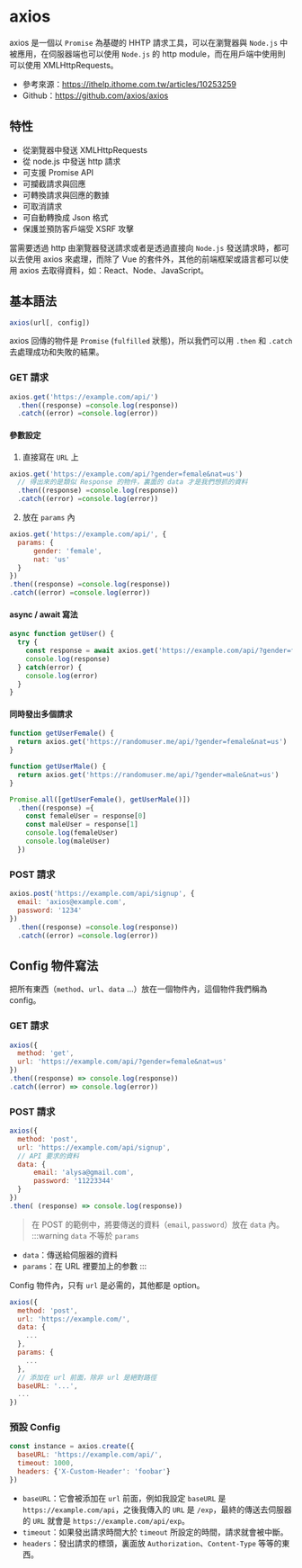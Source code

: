 # axios
axios 是一個以 `Promise` 為基礎的 HHTP 請求工具，可以在瀏覽器與 `Node.js` 中被應用，在伺服器端也可以使用 `Node.js` 的 http module，而在用戶端中使用則可以使用 XMLHttpRequests。<br>
* 參考來源：https://ithelp.ithome.com.tw/articles/10253259
* Github：https://github.com/axios/axios

## 特性
* 從瀏覽器中發送 XMLHttpRequests
* 從 node.js 中發送 http 請求
* 可支援 Promise API
* 可攔截請求與回應
* 可轉換請求與回應的數據
* 可取消請求
* 可自動轉換成 Json 格式
* 保護並預防客戶端受 XSRF 攻擊

當需要透過 http 由瀏覽器發送請求或者是透過直接向 `Node.js` 發送請求時，都可以去使用 axios 來處理，而除了 Vue 的套件外，其他的前端框架或語言都可以使用 axios 去取得資料，如：React、Node、JavaScript。

## 基本語法
```javascript
axios(url[, config])
```
axios 回傳的物件是 `Promise` (`fulfilled` 狀態)，所以我們可以用 `.then` 和 `.catch` 去處理成功和失敗的結果。

### GET 請求
```js
axios.get('https://example.com/api/')
  .then((response) =console.log(response))
  .catch((error) =console.log(error))
```

#### 參數設定

1. 直接寫在 `URL` 上
```js
axios.get('https://example.com/api/?gender=female&nat=us')
  // 得出來的是類似 Response 的物件，裏面的 data 才是我們想抓的資料
  .then((response) =console.log(response)) 
  .catch((error) =console.log(error))
```
2. 放在 `params` 內
```js
axios.get('https://example.com/api/', {
  params: {
      gender: 'female',
      nat: 'us'
  }
})
.then((response) =console.log(response))
.catch((error) =console.log(error))
```

#### async / await 寫法

```js
async function getUser() {
  try {
    const response = await axios.get('https://example.com/api/?gender=female&nat=us')
    console.log(response)
  } catch(error) {
    console.log(error)
  }
}
```

#### 同時發出多個請求
```js
function getUserFemale() {
  return axios.get('https://randomuser.me/api/?gender=female&nat=us')
}

function getUserMale() {
  return axios.get('https://randomuser.me/api/?gender=male&nat=us')
}

Promise.all([getUserFemale(), getUserMale()])
  .then((response) ={
    const femaleUser = response[0]
    const maleUser = response[1]
    console.log(femaleUser)
    console.log(maleUser)
  })
```

### POST 請求
```js
axios.post('https://example.com/api/signup', {
  email: 'axios@example.com',
  password: '1234'
})
  .then((response) =console.log(response))
  .catch((error) =console.log(error))
```

## Config 物件寫法
把所有東西（`method`、`url`、`data` ...）放在一個物件內，這個物件我們稱為 config。
### GET 請求
```js
axios({
  method: 'get',
  url: 'https://example.com/api/?gender=female&nat=us'
})
.then((response) => console.log(response))
.catch((error) => console.log(error))
```
### POST 請求
```js
axios({
  method: 'post',
  url: 'https://example.com/api/signup',
  // API 要求的資料
  data: {
      email: 'alysa@gmail.com',
      password: '11223344'
  }
})
.then( (response) => console.log(response))
```
> 在 POST 的範例中，將要傳送的資料（`email`, `password`）放在 `data` 內。
:::warning `data` 不等於 `params`
* `data`：傳送給伺服器的資料
* `params`：在 URL 裡要加上的参數
:::

Config 物件內，只有 `url` 是必需的，其他都是 option。
```js
axios({
  method: 'post',
  url: 'https://example.com/',
  data: {
    ...
  },
  params: {
    ...
  },
  // 添加在 url 前面，除非 url 是絕對路徑
  baseURL: '...',
  ...
})
```
### 預設 Config
```js
const instance = axios.create({
  baseURL: 'https://example.com/api/',
  timeout: 1000,
  headers: {'X-Custom-Header': 'foobar'}
})
```
* `baseURL`：它會被添加在 `url` 前面，例如我設定 `baseURL` 是 `https://example.com/api`，之後我傳入的 `URL` 是 `/exp`，最終的傳送去伺服器的 `URL` 就會是 `https://example.com/api/exp`。
* `timeout`：如果發出請求時間大於 `timeout` 所設定的時間，請求就會被中斷。
* `headers`：發出請求的標頭，裏面放 `Authorization`、`Content-Type` 等等的東西。